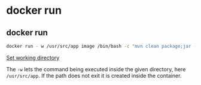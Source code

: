 # docker run

## docker run <IMAGE> <MULTIPLE COMMANDS>

```bash
docker run - w /usr/src/app image /bin/bash -c "mvn clean package;jar -jar app.jar"
```

[Set working directory](https://docs.docker.com/engine/reference/commandline/run/#set-working-directory--w)

The `-w` lets the command being executed inside the given directory, here `/usr/src/app`. If the path does not exit it is created inside the container.

